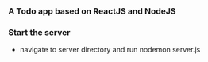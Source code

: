 ### A Todo app based on ReactJS and NodeJS

### Start the server

* navigate to server directory and run nodemon server.js


